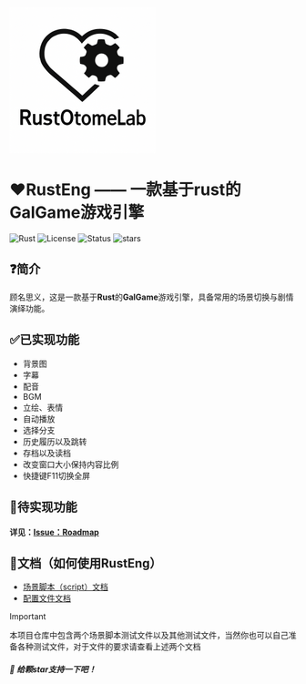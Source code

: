 <img src="logo/logo.png" alt="RustOtomeLab Logo" width="256">

# ❤️RustEng —— 一款基于rust的GalGame游戏引擎

![Rust](https://img.shields.io/badge/编程语言-Rust-orange)
![License](https://img.shields.io/badge/协议-待定-green)
![Status](https://img.shields.io/badge/状态-开发中-yellow)
![stars](https://img.shields.io/github/stars/RustOtomeLab/RustEng?style=flat&label=星标数)

## ❓简介

顾名思义，这是一款基于**Rust**的**GalGame**游戏引擎，具备常用的场景切换与剧情演绎功能。

## ✅已实现功能

* 背景图
* 字幕
* 配音
* BGM
* 立绘、表情
* 自动播放
* 选择分支
* 历史履历以及跳转
* 存档以及读档
* 改变窗口大小保持内容比例
* 快捷键F11切换全屏


## 🔳待实现功能
#### 详见：[Issue：Roadmap](https://github.com/RustOtomeLab/RustEng/issues/13)

## 📘文档（如何使用RustEng）

* [场景脚本（script）文档](docs/how_to_use_script.md)
* [配置文件文档](docs/how_to_use_config.md)

> [!IMPORTANT]
> 本项目仓库中包含两个场景脚本测试文件以及其他测试文件，当然你也可以自己准备各种测试文件，对于文件的要求请查看上述两个文档

#### *🌟 给颗star支持一下吧！*
